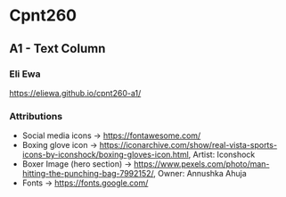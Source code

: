 # Cpnt260

## A1 - Text Column

### Eli Ewa

https://eliewa.github.io/cpnt260-a1/

### Attributions
- Social media icons -> https://fontawesome.com/
- Boxing glove icon -> https://iconarchive.com/show/real-vista-sports-icons-by-iconshock/boxing-gloves-icon.html, Artist: Iconshock
-  Boxer Image (hero section) -> https://www.pexels.com/photo/man-hitting-the-punching-bag-7992152/, Owner: Annushka Ahuja
- Fonts -> https://fonts.google.com/
